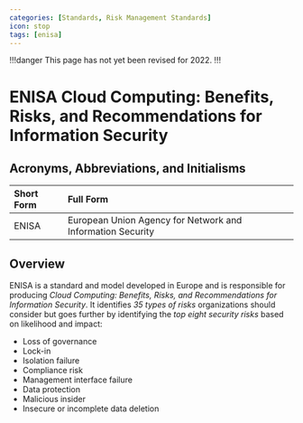 ```yaml
---
categories: [Standards, Risk Management Standards]
icon: stop
tags: [enisa]
---
```


!!!danger
This page has not yet been revised for 2022.
!!!

# ENISA Cloud Computing: Benefits, Risks, and Recommendations for Information Security

## Acronyms, Abbreviations, and Initialisms

Short Form | Full Form
:--- | :---
ENISA | European Union Agency for Network and Information Security

## Overview

ENISA is a standard and model developed in Europe and is responsible for producing *Cloud Computing: Benefits, Risks, and Recommendations for Information Security*. It identifies *35 types of risks* organizations should consider but goes further by identifying the *top eight security risks* based on likelihood and impact:

- Loss of governance
- Lock-in
- Isolation failure
- Compliance risk
- Management interface failure
- Data protection
- Malicious insider
- Insecure or incomplete data deletion
